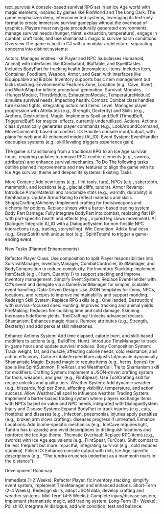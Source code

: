 text_survival
A console-based survival RPG set in an Ice Age world with magic elements, inspired by games like RimWorld and The Long Dark. The game emphasizes deep, interconnected systems, leveraging its text-only format to create immersive survival gameplay without the overhead of graphics. Players must navigate procedurally generated environments, manage survival needs (hunger, thirst, exhaustion, temperature), engage in combat, craft tools, and use shamanistic magic to survive harsh conditions.
Overview
The game is built in C# with a modular architecture, separating concerns into distinct systems:

Actors: Manages entities like Player and NPC (subclasses Humanoid, Animal) with interfaces like ICombatant, IBuffable, and ISpellCaster. Includes BodyPart for tracking health (incomplete).
Items: Includes Item, Container, FoodItem, Weapon, Armor, and Gear, with interfaces like IEquippable and IEdible. Inventory supports basic item management but lacks stacking.
Environments: Features Zone, Location (e.g., Cave, River), and WorldMap for infinite procedural generation.
Survival: Modules (HungerModule, ThirstModule, ExhaustionModule, TemperatureModule) simulate survival needs, impacting health.
Combat: Combat class handles turn-based fights, integrating actors and items.
Level: Manages player progression with Attributes (e.g., Strength, Dexterity) and Skills (e.g., Archery, Destruction).
Magic: Implements Spell and Buff (TimedBuff, TriggeredBuff) for magical effects, currently underutilized.
Actions: Actions class dynamically generates player commands (e.g., LookAroundCommand, MoveCommand) based on context.
IO: Handles console input/output, with plans for web and AI-enhanced modes (AI_IO).
Event System: EventHandler decouples systems (e.g., skill leveling triggers experience gain).

The game is transitioning from a traditional RPG to an Ice Age survival focus, requiring updates to remove RPG-centric elements (e.g., swords, attributes) and enhance survival mechanics.
To Do
The following tasks outline planned improvements and new features to align the game with its Ice Age survival theme and deepen its systems:
Existing Tasks

More Content: Add new items (e.g., flint tools, furs), NPCs (e.g., sabertooth, mammoth), and locations (e.g., glacial cliffs, tundra).
Armor Revamp: Introduce ArmorMaterial and randomize stats (e.g., warmth, durability) in ItemFactory. Update ArmorRating to reflect materials and skills.
Shops/Crafting/Alchemy: Implement crafting for tools/weapons and alchemy for potions. Replace shops with a barter-based trading system.
Body Part Damage: Fully integrate BodyPart into combat, replacing flat HP with part-specific health and effects (e.g., injured leg slows movement).
AI Dialogue: Integrate AI_IO with a DialogueSystem for non-hostile NPC interactions (e.g., trading, storytelling).
Win Condition: Add a final boss (e.g., GreatSpirit) with unique loot (e.g., SpiritTotem) to trigger a game-ending event.

New Tasks (Planned Enhancements)

Refactor Player Class: Use composition to split Player responsibilities into SurvivalManager, InventoryManager, CombatController, SkillManager, and BodyComposition to reduce complexity.
Fix Inventory Stacking: Implement ItemStack (e.g., { Item, Quantity }) to support stacking and improve inventory management.
Simplify Event System: Replace EventHandler with C#’s event and delegate via a GameEventManager for simpler, scalable event handling.
Data-Driven Design: Use JSON templates for items, NPCs, locations, and recipes to improve maintainability and support modding.
Redesign Skill System: Replace RPG skills (e.g., OneHanded, Destruction) with survival-focused ones:
Hunting: Improves tracking and animal yields.
FireMaking: Reduces fire-building time and cold damage.
Skinning: Increases hide/bone yields.
ToolCrafting: Unlocks advanced recipes.
Shamanism: Enhances magic rituals.
Remove attributes (e.g., Strength, Dexterity) and add perks at skill milestones.


Enhance Actions System: Add time elapsed, calorie burn, and skill-based modifiers to actions (e.g., BuildFire, Hunt). Introduce TimeManager to track in-game hours and update survival modules.
Body Composition System: Track weight, fat, and muscle, affecting calorie needs, cold resistance, and action efficiency. Calorie intake/expenditure adjusts fat/muscle dynamically.
Shamanistic Magic: Expand magic to require items (e.g., herbs, bones) for spells like SpiritSummon, FireRitual, and WeatherCall. Tie to Shamanism skill for modifiers.
Crafting System: Implement a JSON-driven crafting system for tools, weapons, and gear (e.g., FlintSpear). Use ToolCrafting skill for recipe unlocks and quality tiers.
Weather System: Add dynamic weather (e.g., blizzards, fog) per Zone, affecting visibility, temperature, and action success. Allow WeatherCall spell to influence weather.
Trading System: Implement a barter-based trading system where players exchange items with NPCs based on value and NPC needs, integrated with DialogueSystem.
Injury and Disease System: Expand BodyPart to track injuries (e.g., cuts, frostbite) and diseases (e.g., infection, pneumonia). Injuries apply penalties (e.g., broken arm slows crafting); diseases progress if untreated.
Enhance Locations: Add biome-specific mechanics (e.g., IceCave requires light, Tundra has blizzards) and vivid descriptions to distinguish locations and reinforce the Ice Age theme.
Thematic Overhaul: Replace RPG items (e.g., swords) with Ice Age equivalents (e.g., FlintSpear, FurCoat). Shift combat to be less frequent but more impactful, integrating survival (e.g., cold reduces stamina).
Polish IO: Enhance console output with rich, Ice Age-specific descriptions (e.g., “The tundra crunches underfoot as a mammoth roars in the distance”).

Development Roadmap

Immediate (1-2 Weeks): Refactor Player, fix inventory stacking, simplify event system, implement TimeManager and enhanced actions.
Short-Term (2-4 Weeks): Redesign skills, adopt JSON data, develop crafting and weather systems.
Mid-Term (4-8 Weeks): Complete injury/disease system, implement shamanistic magic, add trading system.
Long-Term (8+ Weeks): Polish IO, integrate AI dialogue, add win condition, test and balance.

